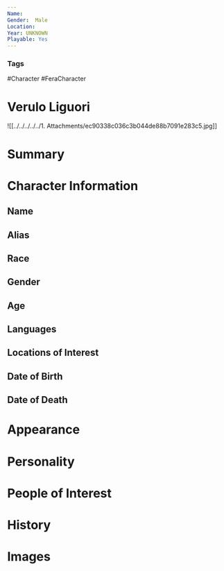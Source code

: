 ```yaml
---
Name: 
Gender:  Male
Location: 
Year: UNKNOWN
Playable: Yes
---
```


### Tags
#Character #FeraCharacter 

# Verulo Liguori
![[../../../../../1. Attachments/ec90338c036c3b044de88b7091e283c5.jpg]]

# Summary


# Character Information

## Name

## Alias

## Race

## Gender

## Age

## Languages

## Locations of Interest

## Date of Birth

## Date of Death

# Appearance

# Personality

# People of Interest

# History

# Images
